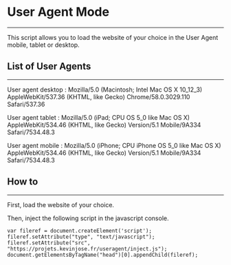 # User Agent Mode
---

This script allows you to load the website of your choice in the User Agent mobile, tablet or desktop.

## List of User Agents
---

User agent desktop : 
Mozilla/5.0 (Macintosh; Intel Mac OS X 10_12_3) AppleWebKit/537.36 (KHTML, like Gecko) Chrome/58.0.3029.110 Safari/537.36

User agent tablet : 
Mozilla/5.0 (iPad; CPU OS 5_0 like Mac OS X) AppleWebKit/534.46 (KHTML, like Gecko) Version/5.1 Mobile/9A334 Safari/7534.48.3

User agent mobile : 
Mozilla/5.0 (iPhone; CPU iPhone OS 5_0 like Mac OS X) AppleWebKit/534.46 (KHTML, like Gecko) Version/5.1 Mobile/9A334 Safari/7534.48.3


## How to
---

First, load the website of your choice.

Then, inject the following script in the javascript console.


````
var fileref = document.createElement('script');
fileref.setAttribute("type", "text/javascript");
fileref.setAttribute("src", "https://projets.kevinjose.fr/useragent/inject.js");
document.getElementsByTagName("head")[0].appendChild(fileref);
````

